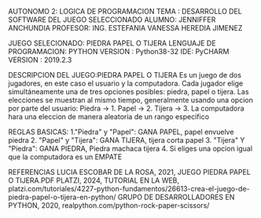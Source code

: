 AUTONOMO 2: LOGICA DE PROGRAMACION
TEMA : DESARROLLO DEL SOFTWARE DEL JUEGO SELECCIONADO
ALUMNO: JENNIFFER ANCHUNDIA
PROFESOR: ING. ESTEFANIA VANESSA HEREDIA JIMENEZ

JUEGO SELECIONADO: PIEDRA PAPEL O TIJERA
LENGUAJE DE PROGRAMACION: PYTHON
VERSION : Python38-32
IDE: PyCHARM
VERSION : 2019.2.3

DESCRIPCION DEL JUEGO:PIEDRA PAPEL O TIJERA
Es un juego de dos jugadores, en este caso el usuario y la computadora.
Cada jugador elige simultáneamente una de tres opciones posibles: piedra, papel o tijera.
Las elecciones se muestran al mismo tiempo, generalmente usando una opcion por parte del usuario:
Piedra → 1.
Papel → 2.
Tijera → 3.
La computadora hara una eleccion de manera aleatoria de un rango especifico

REGLAS BASICAS:
1."Piedra" y "Papel": GANA PAPEL, papel envuelve piedra
2. "Papel" y "Tijera": GANA TIJERA, tijera corta papel
3. "Tijera" Y "Piedra": GANA PIEDRA, Piedra machaca tijera
4. Si eliges una opcion igual que la computadora es un EMPATE

REFERENCIAS 
LUCIA ESCOBAR DE LA ROSA, 2021, JUEGO PIEDRA PAPEL O TIJERA.PDF
PLATZI, 2024, TUTORIAL EN LA WEB, platzi.com/tutoriales/4227-python-fundamentos/26613-crea-el-juego-de-piedra-papel-o-tijera-en-python/
GRUPO DE  DESARROLLADORES EN PYTHON, 2020, realpython.com/python-rock-paper-scissors/
